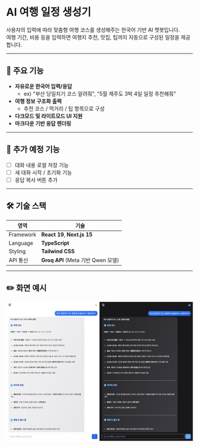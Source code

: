 # AI 여행 일정 생성기

사용자의 입력에 따라 맞춤형 여행 코스를 생성해주는 한국어 기반 AI 챗봇입니다.  
여행 기간, 비용 등을 입력하면 여행지 추천, 맛집, 팁까지 자동으로 구성된 일정을 제공합니다.

---

## 🚀 주요 기능

- **자유로운 한국어 입력/응답**
    - ex) "부산 당일치기 코스 알려줘", "5월 제주도 3박 4일 일정 추천해줘"
- **여행 정보 구조화 출력**
    - 추천 코스 / 먹거리 / 팁 항목으로 구성
- **다크모드 및 라이트모드 UI 지원**
- **마크다운 기반 응답 렌더링**

---

## 🧩 추가 예정 기능

- [ ] 대화 내용 로컬 저장 기능
- [ ] 새 대화 시작 / 초기화 기능
- [ ] 응답 복사 버튼 추가

---

## 🛠️ 기술 스택

| 영역        | 기술                             |
|-------------|--------------------------------|
| Framework   | **React 19**, **Next.js 15**   |
| Language    | **TypeScript**                 |
| Styling     | **Tailwind CSS**               |
| API 통신     | **Groq API** (Meta 기반 Qwen 모델) |

---

## ✏️ 화면 예시
![readme.png](./public/readme.png)

